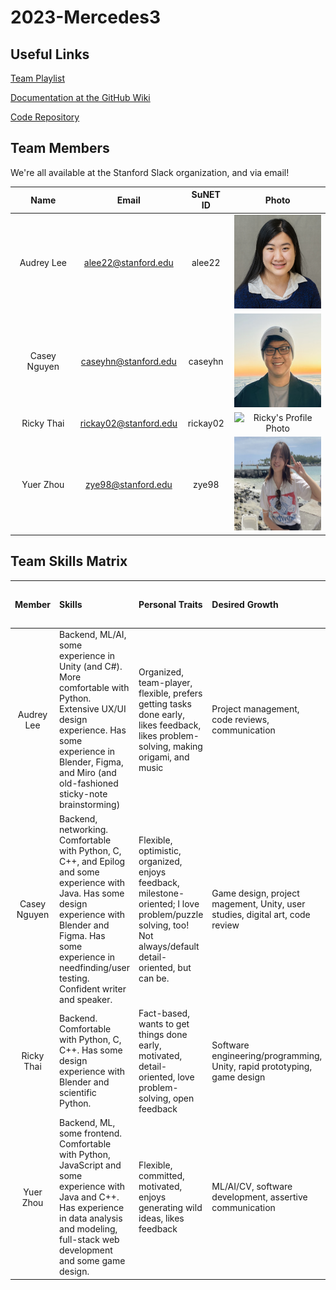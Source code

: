 # 2023-Mercedes3

##  Useful Links

[Team Playlist](<link here>)

[Documentation at the GitHub Wiki](<https://github.com/cs210/2023-Mercedes3/wiki>)

[Code Repository](<link here>)

## Team Members

We're all available at the Stanford Slack organization, and via email!

|   **Name**    |       **Email**       | **SuNET ID** |                                            **Photo**                                            |
| :-----------: | :-------------------: | :----------: | :---------------------------------------------------------------------------------------------: |
|  Audrey Lee  | alee22@stanford.edu  | alee22  | <img src="https://github.com/Audrey-Lee88/audrey-lee88.github.io/blob/master/images/AudreyLee_square.jpg" alt="Audrey's Profile Photo" width="150" height="150" /> |
| Casey Nguyen |  caseyhn@stanford.edu  |   caseyhn    |  <img src="https://github.com/caseyhnguyen/images/blob/main/profile.jpg" alt="Casey's Profile Photo" width="150" height="150" />   |
|   Ricky Thai   | rickay02@stanford.edu |  rickay02    |   <img src="https://github.com/rickythai125/rickythai125.github.io/blob/main/6415014_Thai_KAVTP_Photo.JPG" alt="Ricky's Profile Photo" width="150" height="150" />   |
|  Yuer Zhou   | zye98@stanford.edu  |   zye98    |   <img src="https://github.com/yuer2021/imgs/blob/main/photo1.jpg" alt="Yuer's Profile Photo" width="150" height="150" />    |

## Team Skills Matrix

| **Member** | **Skills**                                                                                                                                                   | **Personal Traits**                                                                                                                                       | **Desired Growth**                                                              | **Weaknesses**                                                                             | **Personality Tests & Hats (for fun!)**         |
| :--------: | :----------------------------------------------------------------------------------------------------------------------------------------------------------- | :-------------------------------------------------------------------------------------------------------------------------------------------------------- | :------------------------------------------------------------------------------ | :----------------------------------------------------------------------------------------- | :---------------------------------------------- |
|   Audrey Lee   | Backend, ML/AI, some experience in Unity (and C#). More comfortable with Python. Extensive UX/UI design experience. Has some experience in Blender, Figma, and Miro (and old-fashioned sticky-note brainstorming)| Organized, team-player, flexible, prefers getting tasks done early, likes feedback, likes problem-solving, making origami, and music | Project management, code reviews, communication | Lack of experience working in a software project that relies heavily on Github issues, frontend  | Blue Hat, INTJ                  |
|  Casey Nguyen  | Backend, networking. Comfortable with Python, C, C++, and Epilog and some experience with Java. Has some design experience with Blender and Figma. Has some experience in needfinding/user testing. Confident writer and speaker. <br> | Flexible, optimistic, organized, enjoys feedback, milestone-oriented; I love problem/puzzle solving, too! Not always/default detail-oriented, but can be. | Game design, project magement, Unity, user studies, digital art, code review    | Frontend, UI/UX design | White Hat, ISTJ           |
|    Ricky Thai    | Backend. Comfortable with Python, C, C++. Has some design experience with Blender and scientific Python.                  | Fact-based, wants to get things done early, motivated, detail-oriented, love problem-solving, open feedback                          | Software engineering/programming, Unity, rapid prototyping, game design         | Frontend, UI/UX design, Lack of experience working on group software project                             | White Hat, INFP           |
|  Yuer Zhou    | Backend, ML, some frontend. Comfortable with Python, JavaScript and some experience with Java and C++. Has experience in data analysis and modeling, full-stack web development and some game design.       | Flexible, committed, motivated, enjoys generating wild ideas, likes feedback   | ML/AI/CV, software development, assertive communication |  UI/UX design, Lack of expeirence working on a software project from scratch, group disscussion     | Yellow Hat, ENFP |
